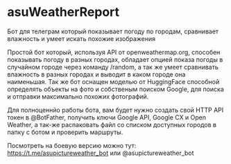 # asuWeatherReport
Бот для телеграм который показывает погоду по городам, сравнивает влажность и умеет искать похожие изображения

Простой бот который, используя API от openweathermap.org, способен показывать погоду в разных городах, обладает опцией показа погоды в случайном городе через команду /random, а так же умеет сравнивать влажность в разных городах и выводит в каком городе она наименьшая. Так же бот оснащен моделью от HuggingFace способной определять объекты на фото и собственым поиском Google, для поиска и отправки максимально похожих фотографий.

Для полноценнйо работы бота, вам будет нужно создать свой HTTP API токен в @BotFather, получить ключи Google API, Google CX и Open Weather, а так-же распаковать файл со списком доступных городов в папку с ботом и проверить маршруты.

Посмотреть на боевую версию можно тут: https://t.me/asupictureweather_bot или @asupictureweather_bot
